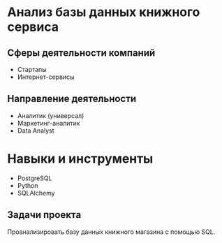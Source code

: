 # Анализ базы данных книжного сервиса

## Сферы деятельности компаний
* Стартапы
* Интернет-сервисы

## Направление деятельности
* Аналитик (универсал)
* Маркетинг-аналитик
* Data Analyst

# Навыки и инструменты 
* PostgreSQL 
* Python
* SQLAlchemy

## Задачи проекта
Проанализировать базу данных книжного магазина с помощью SQL.
